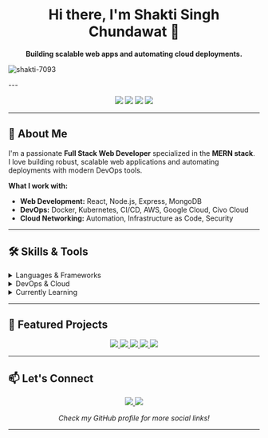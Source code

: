 <h1 align="center">Hi there, I'm Shakti Singh Chundawat 👋</h1>
<p align="center">
  <strong>Building scalable web apps and automating cloud deployments.</strong>
</p>
<p align="left"> <img src="https://komarev.com/ghpvc/?username=shakti-7093&label=Profile%20views&color=0e75b6&style=flat" alt="shakti-7093" /> </p>
---

<p align="center">
  <img src="https://img.shields.io/badge/Full%20Stack-MERN-brightgreen?style=for-the-badge&logo=react" />
  <img src="https://img.shields.io/badge/DevOps-Kubernetes,%20AWS,%20GCP,%20Civo-blue?style=for-the-badge&logo=kubernetes" />
  <img src="https://img.shields.io/badge/Cloud%20Networking-Expert-purple?style=for-the-badge&logo=amazon-aws" />
  <img src="https://img.shields.io/badge/Learning-Blockchain-orange?style=for-the-badge&logo=blockchain-dot-com" />
</p>

---

## 🚀 About Me

I'm a passionate **Full Stack Web Developer** specialized in the **MERN stack**.<br>
I love building robust, scalable web applications and automating deployments with modern DevOps tools.

**What I work with:**
- **Web Development:** React, Node.js, Express, MongoDB
- **DevOps:** Docker, Kubernetes, CI/CD, AWS, Google Cloud, Civo Cloud
- **Cloud Networking:** Automation, Infrastructure as Code, Security

---

## 🛠️ Skills & Tools

<details>
  <summary>Languages & Frameworks</summary>
  <ul>
    <li>JavaScript (ES6+)</li>
    <li>Node.js, Express.js, React.js</li>
    <li>MongoDB, SQL</li>
  </ul>
</details>

<details>
  <summary>DevOps & Cloud</summary>
  <ul>
    <li>Docker, Kubernetes</li>
    <li>CI/CD Pipelines (GitHub Actions, Jenkins)</li>
    <li>AWS, Google Cloud, Civo Cloud</li>
    <li>Networking & Cloud Automation</li>
  </ul>
</details>

<details>
  <summary>Currently Learning</summary>
  <ul>
    <li>Blockchain technology & decentralized apps</li>
  </ul>
</details>

---

## 🌟 Featured Projects

<p align="center">
  <a href="https://github.com/Shakti-7093/node-express-boilerplate-self">
    <img src="https://img.shields.io/badge/Node_Express-Boilerplate-self-green?style=for-the-badge" />
  </a>
  <a href="https://github.com/Shakti-7093/PORT-MERN">
    <img src="https://img.shields.io/badge/PORT-MERN-blueviolet?style=for-the-badge" />
  </a>
  <a href="https://github.com/Shakti-7093/market-mosaic-online-6290">
    <img src="https://img.shields.io/badge/Market_Mosaic-Online-ff69b4?style=for-the-badge" />
  </a>
  <a href="https://github.com/Shakti-7093/Portfolio-nextjs-seo">
    <img src="https://img.shields.io/badge/Portfolio-Next.js--SEO-yellow?style=for-the-badge" />
  </a>
  <a href="https://github.com/Shakti-7093/devops-directive-kubernetes">
    <img src="https://img.shields.io/badge/DevOps-Directive_Kubernetes-blue?style=for-the-badge" />
  </a>
</p>

---

## 📫 Let's Connect

<p align="center">
  <a href="mailto:shaktisinghchundawat7093@gmail.com">
    <img src="https://img.shields.io/badge/Email-shaktisinghchundawat7093@gmail.com-red?style=for-the-badge&logo=gmail" />
  </a>
  <a href="tel:+918866467093">
    <img src="https://img.shields.io/badge/Phone-%2B91%208866467093-blue?style=for-the-badge&logo=call" />
  </a>
</p>

<p align="center">
  <em>Check my GitHub profile for more social links!</em>
</p>

---
